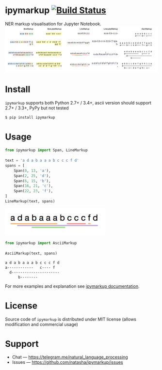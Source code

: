# ipymarkup [![Build Status](https://travis-ci.org/natasha/ipymarkup.svg?branch=master)](https://travis-ci.org/natasha/ipymarkup)

NER markup visualisation for Jupyter Notebook. 
<img src="table.png"/>

# Install

`ipymarkup` supports both Python 2.7+ / 3.4+, ascii version should support 2.7+ / 3.3+, PyPy but not tested

```bash
$ pip install ipymarkup
```

# Usage

```python
from ipymarkup import Span, LineMarkup

text = 'a d a b a a a b c c c f d'
spans = [
    Span(0, 13, 'a'),
    Span(2, 25, 'd'),
    Span(6, 15, 'b'),
    Span(16, 21, 'c'),
    Span(22, 23, 'f'),
]
LineMarkup(text, spans)

```
<img src="output.png"/>

```python
from ipymarkup import AsciiMarkup

AsciiMarkup(text, spans)

```
```
a d a b a a a b c c c f d
a------------   c---- f  
  d----------------------
      b--------          
```


For more examples and explanation see [ipymarkup documentation](http://nbviewer.jupyter.org/github/natasha/ipymarkup/blob/master/docs.ipynb).

# License

Source code of `ipymarkup` is distributed under MIT license (allows modification and commercial usage)

# Support

- Chat — https://telegram.me/natural_language_processing
- Issues — https://github.com/natasha/ipymarkup/issues

